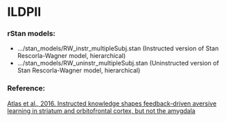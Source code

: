# ILDPII


### rStan models:
 * .../stan_models/RW_instr_multipleSubj.stan (Instructed version of Stan Rescorla-Wagner model, hierarchical)
 * .../stan_models/RW_uninstr_multipleSubj.stan (Uninstructed version of Stan Rescorla-Wagner model, hierarchical)
### Reference:
[Atlas et al., 2016. Instructed knowledge shapes feedback-driven aversive learning in striatum and orbitofrontal cortex, but not the amygdala](https://elifesciences.org/articles/15192)
